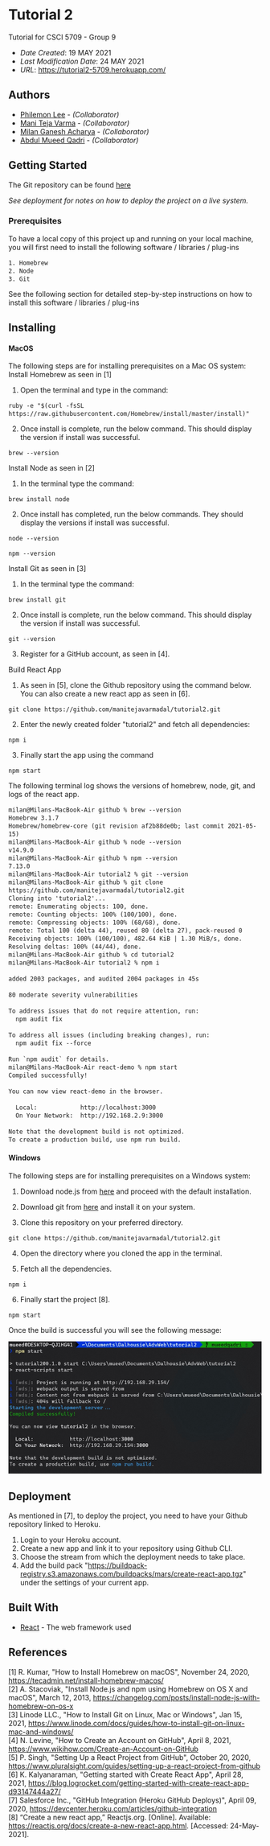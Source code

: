 # Tutorial 2

Tutorial for CSCI 5709 - Group 9

* *Date Created*: 19 MAY 2021
* *Last Modification Date*: 24 MAY 2021
* *URL*: <https://tutorial2-5709.herokuapp.com/>

## Authors

* [Philemon Lee](philemon.lee@dal.ca) - *(Collaborator)*
* [Mani Teja Varma](manitejavarma@dal.ca) - *(Collaborator)*
* [Milan Ganesh Acharya](ml650738@dal.ca) - *(Collaborator)*
* [Abdul Mueed Qadri](ab291996@dal.ca) - *(Collaborator)*


## Getting Started

The Git repository can be found [here](https://github.com/manitejavarmadal/tutorial2.git)

*See deployment for notes on how to deploy the project on a live system.*

### Prerequisites

To have a local copy of this project up and running on your local machine, you will first need to install the following software / libraries / plug-ins

```
1. Homebrew
2. Node
3. Git
```

See the following section for detailed step-by-step instructions on how to install this software / libraries / plug-ins

## Installing

#### **MacOS**
The following steps are for installing prerequisites on a Mac OS system:  
Install Homebrew as seen in [1]
1. Open the terminal and type in the command:
```
ruby -e "$(curl -fsSL https://raw.githubusercontent.com/Homebrew/install/master/install)"
```
2. Once install is complete, run the below command. This should display the version if install was successful.
```
brew --version
```

Install Node as seen in [2]
1. In the terminal type the command:
```
brew install node
```
2. Once install has completed, run the below commands. They should display the versions if install was successful.
```
node --version
```
```
npm --version
```

Install Git as seen in [3]
1. In the terminal type the command:
```
brew install git
```
2. Once install is complete, run the below command. This should display the version if install was successful.
```
git --version
```
3. Register for a GitHub account, as seen in [4].

Build React App  
1. As seen in [5], clone the Github repository using the command below. You can also create a new react app as seen in [6].
```
git clone https://github.com/manitejavarmadal/tutorial2.git
```
2. Enter the newly created folder "tutorial2" and fetch all dependencies:
```
npm i
```
3. Finally start the app using the command
```
npm start
```

The following terminal log shows the versions of homebrew, node, git, and logs of the react app.
```
milan@Milans-MacBook-Air github % brew --version
Homebrew 3.1.7
Homebrew/homebrew-core (git revision af2b88de0b; last commit 2021-05-15)
milan@Milans-MacBook-Air github % node --version
v14.9.0
milan@Milans-MacBook-Air github % npm --version
7.13.0
milan@Milans-MacBook-Air tutorial2 % git --version
milan@Milans-MacBook-Air github % git clone https://github.com/manitejavarmadal/tutorial2.git
Cloning into 'tutorial2'...
remote: Enumerating objects: 100, done.
remote: Counting objects: 100% (100/100), done.
remote: Compressing objects: 100% (68/68), done.
remote: Total 100 (delta 44), reused 80 (delta 27), pack-reused 0
Receiving objects: 100% (100/100), 482.64 KiB | 1.30 MiB/s, done.
Resolving deltas: 100% (44/44), done.
milan@Milans-MacBook-Air github % cd tutorial2
milan@Milans-MacBook-Air tutorial2 % npm i

added 2003 packages, and audited 2004 packages in 45s

80 moderate severity vulnerabilities

To address issues that do not require attention, run:
  npm audit fix

To address all issues (including breaking changes), run:
  npm audit fix --force

Run `npm audit` for details.
milan@Milans-MacBook-Air react-demo % npm start
Compiled successfully!

You can now view react-demo in the browser.

  Local:            http://localhost:3000
  On Your Network:  http://192.168.2.9:3000

Note that the development build is not optimized.
To create a production build, use npm run build.
```

#### **Windows**
The following steps are for installing prerequisites on a Windows system:

1. Download node.js from [here](https://nodejs.org/dist/v14.17.0/node-v14.17.0-x86.msi) and proceed with the default installation.

2. Download git from [here](https://git-scm.com/downloads) and install it on your system.

3. Clone this repository on your preferred directory.
```
git clone https://github.com/manitejavarmadal/tutorial2.git
```

4. Open the directory where you cloned the app in the terminal.

5. Fetch all the dependencies.
```
npm i
```

6. Finally start the project [8].
```
npm start   
```

Once the build is successful you will see the following message:

![Success Build Message](public/images/success_build_message.jpg)


## Deployment

As mentioned in [7], to deploy the project, you need to have your Github repository linked to Heroku.

1. Login to your Heroku account.
2. Create a new app and link it to your repository using Github CLI.
3. Choose the stream from which the deployment needs to take place.
4. Add the build pack "https://buildpack-registry.s3.amazonaws.com/buildpacks/mars/create-react-app.tgz" under the settings of your current app.

## Built With

* [React](https://reactjs.org/) - The web framework used


## References
[1] R. Kumar, "How to Install Homebrew on macOS", November 24, 2020, https://tecadmin.net/install-homebrew-macos/  
[2] A. Stacoviak, "Install Node.js and npm using Homebrew on OS X and macOS", March 12, 2013, https://changelog.com/posts/install-node-js-with-homebrew-on-os-x  
[3] Linode LLC., "How to Install Git on Linux, Mac or Windows", Jan 15, 2021, https://www.linode.com/docs/guides/how-to-install-git-on-linux-mac-and-windows/  
[4] N. Levine, "How to Create an Account on GitHub", April 8, 2021, https://www.wikihow.com/Create-an-Account-on-GitHub  
[5] P. Singh, "Setting Up a React Project from GitHub", October 20, 2020, https://www.pluralsight.com/guides/setting-up-a-react-project-from-github  
[6] K. Kalyanaraman, "Getting started with Create React App", April 28, 2021, https://blog.logrocket.com/getting-started-with-create-react-app-d93147444a27/  
[7] Salesforce Inc., "GitHub Integration (Heroku GitHub Deploys)", April 09, 2020, https://devcenter.heroku.com/articles/github-integration  
[8] “Create a new react app,” Reactjs.org. [Online]. Available: https://reactjs.org/docs/create-a-new-react-app.html. [Accessed: 24-May-2021].
